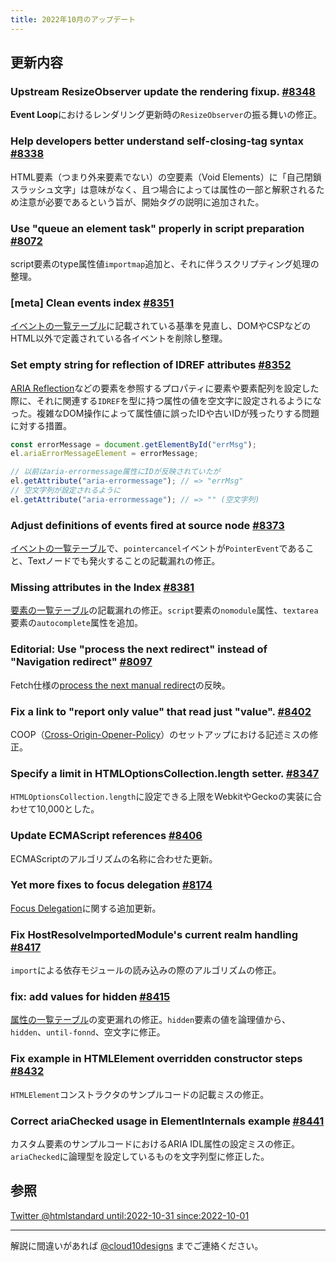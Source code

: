 ```yaml
---
title: 2022年10月のアップデート
---
```


## 更新内容

### Upstream ResizeObserver update the rendering fixup. [#8348](https://github.com/whatwg/html/pull/8348)

**Event Loop**におけるレンダリング更新時の`ResizeObserver`の振る舞いの修正。

### Help developers better understand self-closing-tag syntax [#8338](https://github.com/whatwg/html/pull/8338)

HTML要素（つまり外来要素でない）の空要素（Void Elements）に「自己閉鎖スラッシュ文字」は意味がなく、且つ場合によっては属性の一部と解釈されるため注意が必要であるという旨が、開始タグの説明に追加された。

### Use "queue an element task" properly in script preparation [#8072](https://github.com/whatwg/html/pull/8072)

script要素のtype属性値`importmap`追加と、それに伴うスクリプティング処理の整理。

### [meta] Clean events index [#8351](https://github.com/whatwg/html/pull/8351)

[イベントの一覧テーブル](https://html.spec.whatwg.org/multipage/indices.html#events-2)に記載されている基準を見直し、DOMやCSPなどのHTML以外で定義されている各イベントを削除し整理。

### Set empty string for reflection of IDREF attributes [#8352](https://github.com/whatwg/html/pull/8352)

[ARIA Reflection](https://wicg.github.io/aom/aria-reflection-explainer.html)などの要素を参照するプロパティに要素や要素配列を設定した際に、それに関連する`IDREF`を型に持つ属性の値を空文字に設定されるようになった。複雑なDOM操作によって属性値に誤ったIDや古いIDが残ったりする問題に対する措置。

```js
const errorMessage = document.getElementById("errMsg");
el.ariaErrorMessageElement = errorMessage;

// 以前はaria-errormessage属性にIDが反映されていたが
el.getAttribute("aria-errormessage"); // => "errMsg"
// 空文字列が設定されるように
el.getAttribute("aria-errormessage"); // => "" (空文字列)
```

### Adjust definitions of events fired at source node [#8373](https://github.com/whatwg/html/pull/8373)

[イベントの一覧テーブル](https://html.spec.whatwg.org/multipage/indices.html#events-2)で、`pointercancel`イベントが`PointerEvent`であること、Textノードでも発火することの記載漏れの修正。

### Missing attributes in the Index [#8381](https://github.com/whatwg/html/pull/8381)

[要素の一覧テーブル](https://html.spec.whatwg.org/multipage/indices.html#elements-3)の記載漏れの修正。`script`要素の`nomodule`属性、`textarea`要素の`autocomplete`属性を追加。

### Editorial: Use "process the next redirect" instead of "Navigation redirect" [#8097](https://github.com/whatwg/html/pull/8097)

Fetch仕様の[process the next manual redirect](https://fetch.spec.whatwg.org/#fetch-controller-process-the-next-manual-redirect)の反映。

### Fix a link to "report only value" that read just "value". [#8402](https://github.com/whatwg/html/pull/8402)

COOP（[Cross-Origin-Opener-Policy](https://developer.mozilla.org/ja/docs/Web/HTTP/Headers/Cross-Origin-Opener-Policy)）のセットアップにおける記述ミスの修正。

### Specify a limit in HTMLOptionsCollection.length setter. [#8347](https://github.com/whatwg/html/pull/8347)

`HTMLOptionsCollection.length`に設定できる上限をWebkitやGeckoの実装に合わせて10,000とした。

### Update ECMAScript references [#8406](https://github.com/whatwg/html/pull/8406)

ECMAScriptのアルゴリズムの名称に合わせた更新。

### Yet more fixes to focus delegation [#8174](https://github.com/whatwg/html/pull/8174)

[Focus Delegation](https://html.spec.whatwg.org/multipage/interaction.html#focus-delegate)に関する追加更新。

### Fix HostResolveImportedModule's current realm handling [#8417](https://github.com/whatwg/html/pull/8417)

`import`による依存モジュールの読み込みの際のアルゴリズムの修正。

### fix: add values for hidden [#8415](https://github.com/whatwg/html/pull/8415)

[属性の一覧テーブル](https://html.spec.whatwg.org/multipage/indices.html#attributes-3)の変更漏れの修正。`hidden`要素の値を論理値から、`hidden`、`until-fonnd`、空文字に修正。

### Fix example in HTMLElement overridden constructor steps [#8432](https://github.com/whatwg/html/pull/8432)

`HTMLElement`コンストラクタのサンプルコードの記載ミスの修正。

### Correct ariaChecked usage in ElementInternals example [#8441](https://github.com/whatwg/html/pull/8441)

カスタム要素のサンプルコードにおけるARIA IDL属性の設定ミスの修正。`ariaChecked`に論理型を設定しているものを文字列型に修正した。

## 参照

[Twitter @htmlstandard until:2022-10-31 since:2022-10-01](<https://twitter.com/search?q=(from%3Ahtmlstandard)%20until%3A2022-10-31%20since%3A2022-10-01&f=live>)

---

解説に間違いがあれば [@cloud10designs](https://twitter.com/cloud10designs) までご連絡ください。
